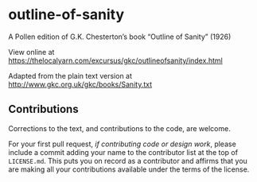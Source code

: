 # outline-of-sanity

A Pollen edition of G.K. Chesterton’s book “Outline of Sanity” (1926)

View online at <https://thelocalyarn.com/excursus/gkc/outlineofsanity/index.html>

Adapted from the plain text version at <http://www.gkc.org.uk/gkc/books/Sanity.txt>

## Contributions

Corrections to the text, and contributions to the code, are welcome.

For your first pull request, *if contributing code or design work*, please include a commit adding
your name to the contributor list at the top of `LICENSE.md`. This puts you on record as
a contributor and affirms that you are making all your contributions available under the terms of
the license.
